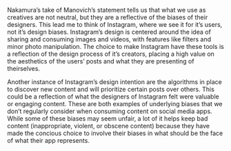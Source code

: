 Nakamura’s take of Manovich’s statement tells us that what we use as creatives are not neutral, but they are a reflective of the biases of their designers. This lead me to think of Instagram, where we see it for it’s users, not it’s design biases. Instagram’s design is centered around the idea of sharing and consuming images and videos, with features like filters and minor photo manipulation. The choice to make Instagram have these tools is a reflection of the design process of it’s creators, placing a high value on the aesthetics of the users’ posts and what they are presenting of theirselves.

Another instance of Instagram’s design intention are the algorithms in place to discover new content and will prioritize certain posts over others. This could be a reflection of what the designers of Instagram felt were valuable or engaging content. These are both examples of underlying biases that we don’t regularly consider when consuming content on social media apps. While some of these biases may seem unfair, a lot of it helps keep bad content (inappropriate, violent, or obscene content) because they have made the concious choice to involve their biases in what should be the face of what their app represents. 

